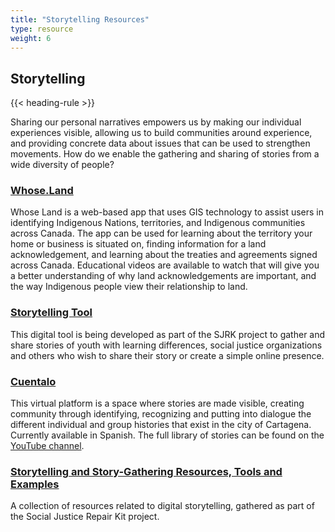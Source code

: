 ```yaml
---
title: "Storytelling Resources"
type: resource
weight: 6
---
```

## Storytelling

{{< heading-rule >}}

<p class="resource-intro">Sharing our personal narratives empowers us by making our individual experiences visible, allowing us to build communities around experience, and providing concrete data about issues that can be used to strengthen movements. How do we enable the gathering and sharing of stories from a wide diversity of people?</p>

### [Whose.Land](https://www.whose.land/en/)

Whose Land is a web-based app that uses GIS technology to assist users in identifying Indigenous Nations, territories, and Indigenous communities across Canada. The app can be used for learning about the territory your home or business is situated on, finding information for a land acknowledgement, and learning about the treaties and agreements signed across Canada. Educational videos are available to watch that will give you a better understanding of why land acknowledgements are important, and the way Indigenous people view their relationship to land.

### [Storytelling Tool](https://stories.floeproject.org/)

This digital tool is being developed as part of the SJRK project to gather and share stories of youth with learning differences, social justice organizations and others who wish to share their story or create a simple online presence.

### [Cuentalo](http://cuentalo.org/)

This virtual platform is a space where stories are made visible, creating community through identifying, recognizing and putting into dialogue the different individual and group histories that exist in the city of Cartagena. Currently available in Spanish. The full library of stories can be found on the [YouTube channel](https://www.youtube.com/watch?reload=9&v=2FBiy8bWYTE).

### [Storytelling and Story-Gathering Resources, Tools and Examples](https://wiki.fluidproject.org/display/fluid/Storytelling+and+Story-gathering+Resources%2C+Tools+and+Examples)

A collection of resources related to digital storytelling, gathered as part of the Social Justice Repair Kit project.
